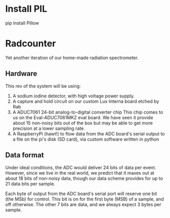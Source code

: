 Install PIL
===========

pip install Pillow

Radcounter
==========
Yet another iteration of our home-made radiation spectrometer.

Hardware
--------
This rev of the system will be using:

1. A sodium iodine detector, with high voltage power supply.
2. A capture and hold circuit on our custom Lux Interna board etched by Rab
3. A ADUC7061 24-bit analog-to-digital converter chip
   This chip comes to us on the Eval-ADUC7061MKZ eval board.
   We have seen it provide about 15 non-noisy bits out of the box
   but may be able to get more precision at a lower sampling rate.
4. A RaspberryPi (hawt!) to flow data from the ADC board's serial
   output to a file on the pi's disk (SD card), via custom software
   written in python

Data format
-----------

Under ideal conditions, the ADC would deliver 24 bits of data per event.
However, since we live in the real world, we predict that it maxes out
at about 18 bits of non-noisy data, though our data scheme provides for
up to 21 data bits per sample.

Each byte of output from the ADC board's serial port will reserve one
bit (the MSb) for control. This bit is on for the first byte (MSB) of
a sample, and off otherwise. The other 7 bits are data, and we always
expect 3 bytes per sample.
